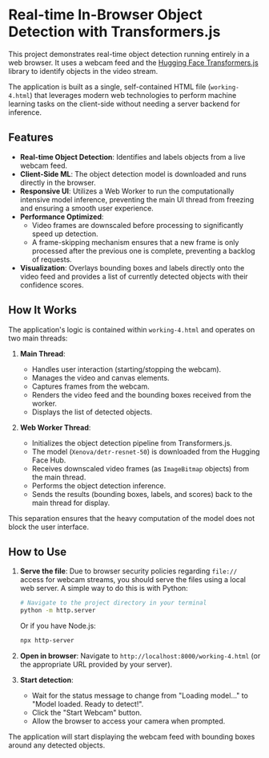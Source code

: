 # Real-time In-Browser Object Detection with Transformers.js

This project demonstrates real-time object detection running entirely in a web browser. It uses a webcam feed and the [Hugging Face Transformers.js](https://huggingface.co/docs/transformers.js) library to identify objects in the video stream.

The application is built as a single, self-contained HTML file (`working-4.html`) that leverages modern web technologies to perform machine learning tasks on the client-side without needing a server backend for inference.

## Features

- **Real-time Object Detection**: Identifies and labels objects from a live webcam feed.
- **Client-Side ML**: The object detection model is downloaded and runs directly in the browser.
- **Responsive UI**: Utilizes a Web Worker to run the computationally intensive model inference, preventing the main UI thread from freezing and ensuring a smooth user experience.
- **Performance Optimized**:
    - Video frames are downscaled before processing to significantly speed up detection.
    - A frame-skipping mechanism ensures that a new frame is only processed after the previous one is complete, preventing a backlog of requests.
- **Visualization**: Overlays bounding boxes and labels directly onto the video feed and provides a list of currently detected objects with their confidence scores.

## How It Works

The application's logic is contained within `working-4.html` and operates on two main threads:

1.  **Main Thread**:
    - Handles user interaction (starting/stopping the webcam).
    - Manages the video and canvas elements.
    - Captures frames from the webcam.
    - Renders the video feed and the bounding boxes received from the worker.
    - Displays the list of detected objects.

2.  **Web Worker Thread**:
    - Initializes the object detection pipeline from Transformers.js.
    - The model (`Xenova/detr-resnet-50`) is downloaded from the Hugging Face Hub.
    - Receives downscaled video frames (as `ImageBitmap` objects) from the main thread.
    - Performs the object detection inference.
    - Sends the results (bounding boxes, labels, and scores) back to the main thread for display.

This separation ensures that the heavy computation of the model does not block the user interface.

## How to Use

1.  **Serve the file**: Due to browser security policies regarding `file://` access for webcam streams, you should serve the files using a local web server. A simple way to do this is with Python:

    ```bash
    # Navigate to the project directory in your terminal
    python -m http.server
    ```

    Or if you have Node.js:

    ```bash
    npx http-server
    ```

2.  **Open in browser**: Navigate to `http://localhost:8000/working-4.html` (or the appropriate URL provided by your server).

3.  **Start detection**:
    - Wait for the status message to change from "Loading model..." to "Model loaded. Ready to detect!".
    - Click the "Start Webcam" button.
    - Allow the browser to access your camera when prompted.

The application will start displaying the webcam feed with bounding boxes around any detected objects.
